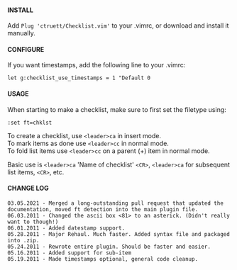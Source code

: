 #### INSTALL

Add `Plug 'ctruett/Checklist.vim'` to your .vimrc, or download and install it manually.

#### CONFIGURE
If you want timestamps, add the following line to your .vimrc:

    let g:checklist_use_timestamps = 1 "Default 0

#### USAGE
When starting to make a checklist, make sure to first set the filetype using:

    :set ft=chklst

To create a checklist, use `<leader>ca` in insert mode.  
To mark items as done use `<leader>cc` in normal mode.  
To fold list items use `<leader>cc` on a parent (+) item in normal mode.

Basic use is `<leader>ca` 'Name of checklist' `<CR>`, `<leader>ca` for subsequent list items, `<CR>`, etc.

#### CHANGE LOG
    03.05.2021 - Merged a long-outstanding pull request that updated the documentation, moved ft detection into the main plugin file.
    06.03.2011 - Changed the ascii box <81> to an asterick. (Didn't really want to though!)  
    06.01.2011 - Added datestamp support. 
    05.28.2011 - Major Rehaul. Much faster. Added syntax file and packaged into .zip.  
    05.24.2011 - Rewrote entire plugin. Should be faster and easier.  
    05.16.2011 - Added sup­port for sub-item
    05.19.2011 - Made timestamps optional, general code cleanup.
